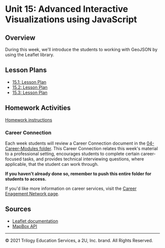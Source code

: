 
# Unit 15: Advanced Interactive Visualizations using JavaScript

## Overview

During this week, we'll introduce the students to working with GeoJSON by using the Leaflet library.

## Lesson Plans

* [15.1: Lesson Plan](1/LessonPlan.md)
* [15.2: Lesson Plan](2/LessonPlan.md)
* [15.3: Lesson Plan](3/LessonPlan.md)

## Homework Activities

[Homework instructions](../../02-Homework/15-Mapping-Web/Instructions/README.md)

### Career Connection

Each week students will review a Career Connection document in the [04-Career-Modules folder](../../04-Career-Modules/). This Career Connection relates this week's material to a professional setting, encourages students to complete certain career-focused tasks, and provides technical interviewing questions, where applicable, that the student can work through.

**If you haven't already done so, remember to push this entire folder for students to access.**

If you'd like more information on career services, visit the [Career Enagement Network page](https://careernetwork.2u.com/?utm_medium=Academics&utm_source=boot_camp).

## Sources

* [Leaflet documentation](http://leafletjs.com/)
* [MapBox API](https://www.mapbox.com/)

---
© 2021 Trilogy Education Services, a 2U, Inc. brand. All Rights Reserved.
